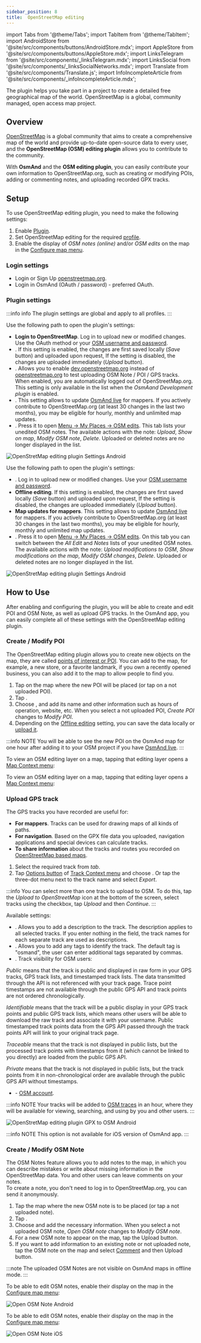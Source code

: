 ```yaml
---
sidebar_position: 8
title:  OpenStreetMap editing
---
```


import Tabs from '@theme/Tabs';
import TabItem from '@theme/TabItem';
import AndroidStore from '@site/src/components/buttons/AndroidStore.mdx';
import AppleStore from '@site/src/components/buttons/AppleStore.mdx';
import LinksTelegram from '@site/src/components/_linksTelegram.mdx';
import LinksSocial from '@site/src/components/_linksSocialNetworks.mdx';
import Translate from '@site/src/components/Translate.js';
import InfoIncompleteArticle from '@site/src/components/_infoIncompleteArticle.mdx';

<InfoIncompleteArticle/>

The plugin helps you take part in a project to create a detailed free geographical map of the world.  OpenStreetMap is a global, community managed, open access map project.


## Overview
 
[OpenStreetMap](http://openstreetmap.org/) is a global community that aims to create a comprehensive map of the world and provide up-to-date open-source data to every user, and the **OpenStreetMap (OSM) editing plugin** allows you to contribute to the community.  

With **OsmAnd** and the **OSM editing plugin**, you can easily contribute your own information to OpenStreetMap.org, such as creating or modifying POIs, adding or commenting notes, and uploading recorded GPX tracks.  


## Setup

To use OpenStreetMap editing plugin, you need to make the following settings:    

1. Enable [Plugin](../plugins/index.md#enable--disable).  
2. Set OpenStreetMap editing for the required [profile](../personal/profiles.md).
3. Enable the display of *OSM notes (online)* and/or *OSM edits* on the map in the [Configure map menu](https://docs.osmand.net/docs/user/map/configure-map-menu/).


### Login settings

- Login or Sign Up [openstreetmap.org](https://www.openstreetmap.org/login?referer=%2F#map=16/51.5110/0.0550).
- Login in OsmAnd (OAuth / password) - preferred OAuth.


### Plugin settings

:::info info
The plugin settings are global and apply to all profiles.
:::

<Tabs groupId="operating-systems">

<TabItem value="android" label="Android">

Use the following path to open the plugin's settings:  
*<Translate android="true" ids="shared_string_menu,plugins_menu_group,osm_editing_plugin_name,shared_string_settings"/>*  

- **Login to OpenStreetMap**. Log in to upload new or modified changes. Use the OAuth method or your [OSM username and password](https://www.openstreetmap.org/login). 
- **<Translate android="true" ids="offline_edition"/>**. If this setting is enabled, the changes are first saved locally (*Save* button) and uploaded upon request, If the setting is disabled, the changes are uploaded immediately (*Upload* button).
- **<Translate android="true" ids="use_dev_url"/>**. Allows you to enable [dev.openstreetmap.org](https://dev.openstreetmap.org/) instead of [openstreetmap.org](http://openstreetmap.org/) to test uploading OSM Note / POI / GPS tracks. When enabled, you are automatically logged out of OpenStreetMap.org. This setting is only available in the list when the *OsmAand Development plugin* is enabled.
- **<Translate android="true" ids="map_updates_for_mappers"/>**. This setting allows to update [OsmAnd live](../personal/maps#osmand-live) for mappers. If you actively contribute to OpenStreetMap.org (at least 30 changes in the last two months), you may be eligible for hourly, monthly and unlimited map updates.  
- **<Translate android="true" ids="layer_osm_edits"/>**. Press it to open [Menu → My Places → OSM edits](../personal/myplaces.md). This tab lists your unedited OSM notes. The available actions with the note: *Upload*, *Show on map*, *Modify OSM note*, *Delete*. Uploaded or deleted notes are no longer displayed in the list.   

![OpenStretMap editing plugin Settings Android](@site/static/img/plugins/osm-editing/osm_plugin_settings_android-2.png)

</TabItem>

<TabItem value="ios" label="iOS">

Use the following path to open the plugin's settings:  
*<Translate ios="true" ids="menu,shared_string_settings,app_profiles,plugins,product_title_osm_editing"/>*  

- **<Translate ios="true" ids="shared_string_account"/>**. Log in to upload new or modified changes. Use your [OSM username and password](https://www.openstreetmap.org/login). 
- **Offline editing**. If this setting is enabled, the changes are first saved locally (*Save* button) and uploaded upon request, If the setting is disabled, the changes are uploaded immediately (*Upload* button).
- **Map updates for mappers**. This setting allows to update [OsmAnd live](../personal/maps#osmand-live) for mappers. If you actively contribute to OpenStreetMap.org (at least 30 changes in the last two months), you may be eligible for hourly, monthly and unlimited map updates.  
- **<Translate ios="true" ids="osm_edits_title"/>**. Press it to open [Menu → My Places → OSM edits](../personal/myplaces.md). On this tab you can switch between the *All* *Edit* and *Notes* lists of your unedited OSM notes. The available actions with the note: *Upload modifications to OSM*, *Show modifications on the map*, *Modify OSM changes*, *Delete*. Uploaded or deleted notes are no longer displayed in the list.

![OpenStretMap editing plugin Settings Android](@site/static/img/plugins/osm-editing/osm_plugin_settings_ios.png)

</TabItem>

</Tabs>  


## How to Use 

After enabling and configuring the plugin, you will be able to create and edit POI and OSM Note, as well as upload GPS tracks. In the OsmAnd app, you can easily complete all of these settings with the OpenStreetMap editing plugin.


### Create / Modify POI 

The OpenStreetMap editing plugin allows you to create new objects on the map, they are called [points of interest or POI](../map/point-layers-on-map.md#points-of-interest-poi). You can add to the map, for example, a new store, or a favorite landmark, if you own a recently opened business, you can also add it to the map to allow people to find you.  

1. Tap on the map where the new POI will be placed (or tap on a not uploaded POI).
2. Tap [<Translate android="true" ids="shared_string_actions"/>](../map/map-context-menu.md#actions).
3. Choose [<Translate android="true" ids="context_menu_item_create_poi"/>](../map/map-context-menu.md#-create--modify-poi), and add its name and other information such as hours of operation, website, etc. When you select a not uploaded POI, *Create POI* changes to *Modify POI*. 
4. Depending on the [Offline editing](#plugin-settings) setting, you can save the data locally or [upload it](../map/map-context-menu#-upload-poi--osm-note).    

:::info NOTE
You will be able to see the new POI on the OsmAnd map for one hour after adding it to your OSM project if you have [OsmAnd live](../personal/maps.md#osmand-live).
:::  

<Tabs groupId="operating-systems">

<TabItem value="android" label="Android">  

To view an OSM editing layer on a map, tapping that editing layer opens a [Map Context menu](../map/map-context-menu.md#-upload-poi--osm-note):  
*<Translate android="true" ids="shared_string_menu,configure_map,layer_osm_edits"/>*

</TabItem>

<TabItem value="ios" label="iOS">


To view an OSM editing layer on a map, tapping that editing layer opens a [Map Context menu](../map/map-context-menu.md#-upload-poi--osm-note):  
*<Translate ios="true" ids="menu,configure_map,osm_edits_offline_layer"/>*

</TabItem>

</Tabs>


### Upload GPS track

The GPS tracks you have recorded are useful for:

- **For mappers**. Tracks can be used for drawing maps of all kinds of paths.
- **For navigation**. Based on the GPX file data you uploaded, navigation applications and special devices can calculate tracks.
- **To share information** about the tracks and routes you recorded on [OpenStreetMap based maps](https://wiki.openstreetmap.org/wiki/Track_drawing_websites).

<Tabs groupId="operating-systems">

<TabItem value="android" label="Android">

1. Select the required track from *<Translate android="true" ids="shared_string_menu,shared_string_my_places,shared_string_gpx_files"/> tab*.
2. Tap [Options button](../map/track-context-menu.md#options) of [Track Context menu](../map/track-context-menu.md) and choose *<Translate android="true" ids="upload_to_openstreetmap"/>*. Or tap the three-dot menu next to the track name and select *Export*.  

:::info
You can select more than one track to upload to OSM. To do this, tap the *Upload to OpenStreetMap* icon at the bottom of the screen, select tracks using the checkbox, tap *Upload* and then *Continue*.
:::

Available settings:  

- **<Translate android="true" ids="shared_string_description"/>**. Allows you to add a description to the track. The description applies to all selected tracks. If you enter nothing in the field, the track names for each separate track are used as descriptions.  
- **<Translate android="true" ids="gpx_tags_txt"/>**. Allows you to add any tags to identify the track. The default tag is "osmand", the user can enter additional tags separated by commas.  
- **<Translate android="true" ids="gpx_visibility_txt"/>**. Track visibility for OSM users:  

 *Public* means that the track is public and displayed in raw form in your GPS tracks, GPS track lists, and timestamped track lists. The data transmitted through the API is not referenced with your track page. Trace point timestamps are not available through the public GPS API and track points are not ordered chronologically.
 
 *Identifiable* means that the track will be a public display in your GPS track points and public GPS track lists, which means other users will be able to download the raw track and associate it with your username. Public timestamped track points data from the GPS API passed through the track points API will link to your original track page.
 
 *Traceable* means that the track is not displayed in public lists, but the processed track points with timestamps from it (which cannot be linked to you directly) are loaded from the public GPS API.
 
 *Private* means that the track is not displayed in public lists, but the track points from it in non-chronological order are available through the public GPS API without timestamps.
 
- **<Translate android="true" ids="login_account"/>** - [OSM account](https://www.openstreetmap.org/login).


:::info NOTE
Your tracks will be added to [OSM traces](https://www.openstreetmap.org/traces) in an hour, where they will be available for viewing, searching, and using by you and other users.
:::  


![OpenStretMap editing plugin GPX to OSM Android](@site/static/img/plugins/osm-editing/osm_plugin_gpx_to_osm_android.png)

</TabItem>

<TabItem value="ios" label="iOS">

:::info NOTE
This option is not available for iOS version of OsmAnd app.
:::  

</TabItem>

</Tabs>


### Create / Modify OSM Note

The OSM Notes feature allows you to add notes to the map, in which you can describe mistakes or write about missing information in the OpenStreetMap data. You and other users can leave comments on your notes.  
To create a note, you don't need to log in to OpenStreetMap.org, you can send it anonymously.  

1. Tap the map where the new OSM note is to be placed (or tap a not uploaded note).
2. Tap [<Translate android="true" ids="shared_string_actions"/>](../map/map-context-menu.md#actions).
3. Choose [<Translate android="true" ids="context_menu_item_open_note"/>](../map/map-context-menu#-open-osm-note) and add the necessary information. When you select a not uploaded OSM note, *Open OSM note* changes to *Modify OSM note*. 
5. For a new OSM note to appear on the map, tap the Upload button.
6. If you want to add information to an existing note or not uploaded note, tap the OSM note on the map and select [Comment](../map/map-context-menu#-comment--close-osm-note) and then Upload button.

:::note
The uploaded OSM Notes are not visible on OsmAnd maps in offline mode.
:::

<Tabs groupId="operating-systems">

<TabItem value="android" label="Android">

To be able to edit OSM notes, enable their display on the map in the [Configure map menu](../map/configure-map-menu.md):   
*<Translate android="true" ids="shared_string_menu,configure_map,layer_osm_bugs"/>*  

![Open OSM Note Android](@site/static/img/plugins/osm-editing/osm_notes_online_android.png)

</TabItem>

<TabItem value="ios" label="iOS">

To be able to edit OSM notes, enable their display on the map in the [Configure map menu](../map/configure-map-menu.md):    
*<Translate ios="true" ids="menu,configure_map,osm_notes_online_layer"/>*  

![Open OSM Note iOS](@site/static/img/plugins/osm-editing/osm_notes_online_ios.png)

</TabItem>

</Tabs>
